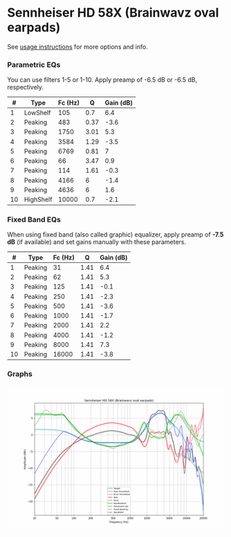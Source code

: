 # Sennheiser HD 58X (Brainwavz oval earpads)
See [usage instructions](https://github.com/jaakkopasanen/AutoEq#usage) for more options and info.

### Parametric EQs
You can use filters 1-5 or 1-10. Apply preamp of -6.5 dB or -6.5 dB, respectively.

|   # | Type      |   Fc (Hz) |    Q |   Gain (dB) |
|-----|-----------|-----------|------|-------------|
|   1 | LowShelf  |       105 | 0.7  |         6.4 |
|   2 | Peaking   |       483 | 0.37 |        -3.6 |
|   3 | Peaking   |      1750 | 3.01 |         5.3 |
|   4 | Peaking   |      3584 | 1.29 |        -3.5 |
|   5 | Peaking   |      6769 | 0.81 |         7   |
|   6 | Peaking   |        66 | 3.47 |         0.9 |
|   7 | Peaking   |       114 | 1.61 |        -0.3 |
|   8 | Peaking   |      4166 | 6    |        -1.4 |
|   9 | Peaking   |      4636 | 6    |         1.6 |
|  10 | HighShelf |     10000 | 0.7  |        -2.1 |

### Fixed Band EQs
When using fixed band (also called graphic) equalizer, apply preamp of **-7.5 dB** (if available) and set gains manually with these parameters.

|   # | Type    |   Fc (Hz) |    Q |   Gain (dB) |
|-----|---------|-----------|------|-------------|
|   1 | Peaking |        31 | 1.41 |         6.4 |
|   2 | Peaking |        62 | 1.41 |         5.3 |
|   3 | Peaking |       125 | 1.41 |        -0.1 |
|   4 | Peaking |       250 | 1.41 |        -2.3 |
|   5 | Peaking |       500 | 1.41 |        -3.6 |
|   6 | Peaking |      1000 | 1.41 |        -1.7 |
|   7 | Peaking |      2000 | 1.41 |         2.2 |
|   8 | Peaking |      4000 | 1.41 |        -1.2 |
|   9 | Peaking |      8000 | 1.41 |         7.3 |
|  10 | Peaking |     16000 | 1.41 |        -3.8 |

### Graphs
![](./Sennheiser%20HD%2058X%20(Brainwavz%20oval%20earpads).png)
